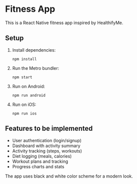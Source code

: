 # Fitness App

This is a React Native fitness app inspired by HealthifyMe.

## Setup

1. Install dependencies:
   ```
   npm install
   ```

2. Run the Metro bundler:
   ```
   npm start
   ```

3. Run on Android:
   ```
   npm run android
   ```

4. Run on iOS:
   ```
   npm run ios
   ```

## Features to be implemented

- User authentication (login/signup)
- Dashboard with activity summary
- Activity tracking (steps, workouts)
- Diet logging (meals, calories)
- Workout plans and tracking
- Progress charts and stats

The app uses black and white color scheme for a modern look.
